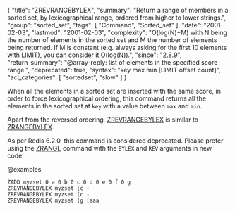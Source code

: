 {
  "title": "ZREVRANGEBYLEX",
  "summary": "Return a range of members in a sorted set, by lexicographical range, ordered from higher to lower strings.",
  "group": "sorted_set",
  "tags": [
    "Command",
    "Sorted_set"
  ],
  "date": "2001-02-03",
  "lastmod": "2001-02-03",
  "complexity": "O(log(N)+M) with N being the number of elements in the sorted set and M the number of elements being returned. If M is constant (e.g. always asking for the first 10 elements with LIMIT), you can consider it O(log(N)).",
  "since": "2.8.9",
  "return_summary": "@array-reply: list of elements in the specified score range.",
  "deprecated": true,
  "syntax": "key max min [LIMIT offset count]",
  "acl_categories": [
    "sortedset",
    "slow"
  ]
}

When all the elements in a sorted set are inserted with the same score, in order to force lexicographical ordering, this command returns all the elements in the sorted set at `key` with a value between `max` and `min`.

Apart from the reversed ordering, [ZREVRANGEBYLEX](/commands/zrevrangebylex) is similar to [ZRANGEBYLEX](/commands/zrangebylex).

As per Redis 6.2.0, this command is considered deprecated. Please prefer using the [ZRANGE](/commands/zrange) command with the `BYLEX` and `REV` arguments in new code.

@examples

```cli
ZADD myzset 0 a 0 b 0 c 0 d 0 e 0 f 0 g
ZREVRANGEBYLEX myzset [c -
ZREVRANGEBYLEX myzset (c -
ZREVRANGEBYLEX myzset (g [aaa
```

